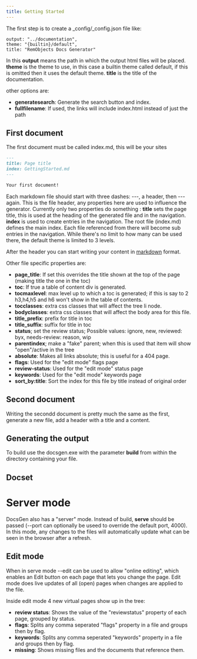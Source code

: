 ```yaml
---
title: Getting Started
---
```


The first step is to create a _config/_config.json file like:
```
output: "../documentation",
theme: "{builtin}/default",
title: "RemObjects Docs Generator"
```

In this **output** means the path in which the output html files will be placed. 
**theme** is the theme to use, in this case a builtin theme called default, if this is omitted then it uses the default theme.
**title** is the title of the documentation.

other options are:

* **generatesearch**: Generate the search button and index.
* **fullfilename**: If used, the links will include index.html instead of just the path

## First document

The first document must be called index.md, this will be your sites 
```markdown
---
title: Page title 
index: GettingStarted.md
---

Your first document!
```

Each markdown file should start with three dashes: ---, a header, then ---  again. This is the file header, any properties here are used to influence the generator. Currently only two properties do something : **title** sets the page title, this is used at the heading of the generated file and in the navigation. **index** is used to create entries in the navigation. The root file (index.md) defines the main index. Each file referenced from there will become sub entries in the navigation. While there's no limit to how many can be used there, the default theme is limited to 3 levels.

After the header you can start writing your content in [markdown](Markdown.md) format. 

Other file specific properties are:

* **page_title**: If set this overrides the title shown at the top of the page (making title the one in the toc)
* **toc**: If true a table of content div is generated.
* **tocmaxlevel**: max level up to which a toc is generated; if this is say to 2 h3,h4,h5 and h6 won't show in the table of contents.
* **tocclasses**: extra css classes that will affect the tree li node.
* **bodyclasses**: extra css classes that will affect the body area for this file.
* **title_prefix**: prefix for title in toc
* **title_suffix**: suffix for title in toc
* **status**; set the review status; Possible values: ignore, new, reviewed: byx, needs-review: reason, wip
* **parentindex**; make a "fake" parent; when this is used that item will show "open"/active in the tree
* **absolute**: Makes all links absolute; this is useful for a 404 page.
* **flags**: Used for the "edit mode" flags page
* **review-status**: Used for the "edit mode" status page
* **keywords**: Used for the "edit mode" keywords page
* **sort_by:title**: Sort the index for this file by title instead of original order


## Second document
Writing the secondd document is pretty much the same as the first, generate a new file, add a header with a title and a content.

## Generating the output
To build use the docsgen.exe with the parameter **build** from within the directory containing your file.

## Docset

# Server mode
DocsGen also has a "server" mode. Instead of build, **serve** should be passed (--port can optionally be useed to override the default port, 4000). In this mode, any changes to the files will automatically update what can be seen in the browser after a refresh.

## Edit mode

When in serve mode --edit can be used to allow "online editing", which enables an Edit button on each page that lets you change the page. Edit mode does live updates of all (open) pages when changes are applied to the file. 

Inside edit mode 4 new virtual pages show up in the tree:

* **review status**: Shows the value of the "reviewstatus" property of each page, grouped by status.
* **flags**: Splits any comma seperated "flags" property in a file and groups then by flag.
* **keywords**: Splits any comma seperated "keywords" property in a file and groups then by flag.
* **missing**: Shows missing files and the documents that reference them.


